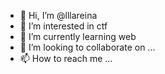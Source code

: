 - 👋 Hi, I’m @lllareina
- 👀 I’m interested in ctf
- 🌱 I’m currently learning web
- 💞️ I’m looking to collaborate on ...
- 📫 How to reach me ...

<!---
lllareina/lllareina is a ✨ special ✨ repository because its `README.md` (this file) appears on your GitHub profile.
You can click the Preview link to take a look at your changes.
--->
